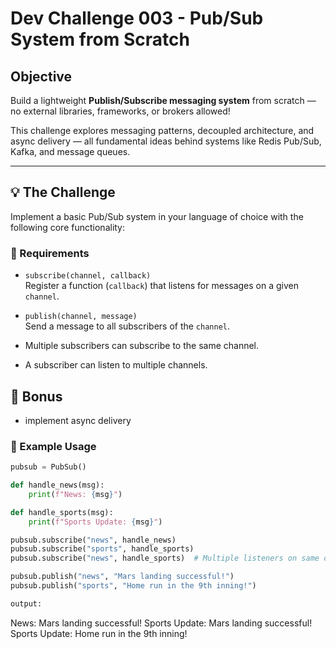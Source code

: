 # Dev Challenge 003 - Pub/Sub System from Scratch

## Objective

Build a lightweight **Publish/Subscribe messaging system** from scratch — no external libraries, frameworks, or brokers allowed!

This challenge explores messaging patterns, decoupled architecture, and async delivery — all fundamental ideas behind systems like Redis Pub/Sub, Kafka, and message queues.

---

## 💡 The Challenge

Implement a basic Pub/Sub system in your language of choice with the following core functionality:

### 🧩 Requirements

- `subscribe(channel, callback)`  
  Register a function (`callback`) that listens for messages on a given `channel`.

- `publish(channel, message)`  
  Send a message to all subscribers of the `channel`.

- Multiple subscribers can subscribe to the same channel.
- A subscriber can listen to multiple channels.


## 🎯 Bonus
- implement async delivery

### 🧪 Example Usage

```python
pubsub = PubSub()

def handle_news(msg):
    print(f"News: {msg}")

def handle_sports(msg):
    print(f"Sports Update: {msg}")

pubsub.subscribe("news", handle_news)
pubsub.subscribe("sports", handle_sports)
pubsub.subscribe("news", handle_sports)  # Multiple listeners on same channel

pubsub.publish("news", "Mars landing successful!")
pubsub.publish("sports", "Home run in the 9th inning!")

output: 
```
News: Mars landing successful!
Sports Update: Mars landing successful!
Sports Update: Home run in the 9th inning!
